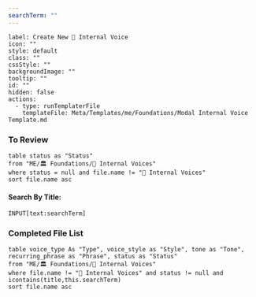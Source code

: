 ```yaml
---
searchTerm: ""
---
```


```meta-bind-button
label: Create New 📢 Internal Voice
icon: ""
style: default
class: ""
cssStyle: ""
backgroundImage: ""
tooltip: ""
id: ""
hidden: false
actions:
  - type: runTemplaterFile
    templateFile: Meta/Templates/me/Foundations/Modal Internal Voice Template.md

```

### To Review
```dataview
table status as "Status"
from "ME/🏛️ Foundations/📢 Internal Voices"
where status = null and file.name != "📢 Internal Voices"
sort file.name asc 
```

#### Search By Title:
`INPUT[text:searchTerm]`

### Completed File List
```dataview
table voice_type As "Type", voice_style as "Style", tone as "Tone", recurring_phrase as "Phrase", status as "Status"
from "ME/🏛️ Foundations/📢 Internal Voices"
where file.name != "📢 Internal Voices" and status != null and icontains(title,this.searchTerm)
sort file.name asc 

```

